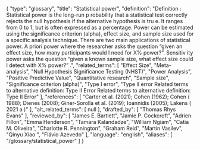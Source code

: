 {
    "type": "glossary",
    "title": "Statistical power",
    "definition": "Definition : Statistical power is the long-run p robability that a statistical test correctly rejects the null hypothesis if the alternative hypothesis is tru e. It ranges from 0 to 1, but is often expressed as a percentage. Power can be estimated using the significance criterion (alpha), effect size, and sample size used for a specific analysis technique. There are two main applications of statistical power. A priori power where the researcher asks the question “given an effect size, how many participants would I need for X% power?”. Sensitiv ity power asks the question “given a known sample size, what effect size could I detect with X% power?” .",
    "related_terms": [
        "Effect Size",
        "Meta-analysis",
        "Null Hypothesis Significance Testing (NHST)",
        "Power Analysis",
        "Positive Predictive Value",
        "Quantitative research",
        "Sample size",
        "Significance criterion (alpha)",
        "Type I error",
        "Type II error Related terms to alternative definition: Type II Error Related terms to alternative definition: Type II Error"
    ],
    "references": [
        "Carter et al. (2021); Cohen (1962); Cohen ( 1988); Dienes (2008); Giner-Sorolla et al. (2019); Ioannidis (2005); Lakens ( 2021 a )"
    ],
    "alt_related_terms": [
        null
    ],
    "drafted_by": [
        "Thomas Rhys Evans"
    ],
    "reviewed_by": [
        "James E. Bartlett",
        "Jamie P. Cockcroft",
        "Adrien Fillon",
        "Emma Henderson",
        "Tamara Kalandadze",
        "William Ngiam",
        "Catia M. Oliveira",
        "Charlotte R. Pennington",
        "Graham Reid",
        "Martin Vasilev",
        "Qinyu Xiao ",
        "Flávio Azevedo"
    ],
    "language": "english",
    "aliases": [
        "/glossary/statistical_power"
    ]
}